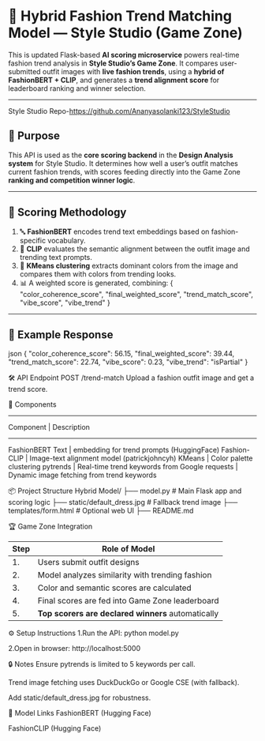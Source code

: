 # 👗 Hybrid Fashion Trend Matching Model — Style Studio (Game Zone)

This  is updated Flask-based **AI scoring microservice** powers real-time fashion trend analysis in **Style Studio’s Game Zone**. It compares user-submitted outfit images with **live fashion trends**, using a **hybrid of FashionBERT + CLIP**, and generates a **trend alignment score** for leaderboard ranking and winner selection.

---
Style Studio Repo-https://github.com/Ananyasolanki123/StyleStudio

## 🎯 Purpose

This API is used as the **core scoring backend** in the **Design Analysis system** for Style Studio. It determines how well a user’s outfit matches current fashion trends, with scores feeding directly into the Game Zone **ranking and competition winner logic**.

---

## 🧠 Scoring Methodology

1. 🔤 **FashionBERT** encodes trend text embeddings based on fashion-specific vocabulary.
2. 🧠 **CLIP** evaluates the semantic alignment between the outfit image and trending text prompts.
3. 🎨 **KMeans clustering** extracts dominant colors from the image and compares them with colors from trending looks.
4. 📊 A weighted score is generated, combining:
   {
  "color_coherence_score",
  "final_weighted_score",
  "trend_match_score",
  "vibe_score",
  "vibe_trend"
}

---

## 🧪 Example Response

json
{
  "color_coherence_score": 56.15,
  "final_weighted_score": 39.44,
  "trend_match_score": 22.74,
  "vibe_score": 0.23,
  "vibe_trend": "isPartial"
}

🛠️ API Endpoint
POST /trend-match
Upload a fashion outfit image and get a trend score.

🧩 Components
- - - - - - - - - - - - - - - - - - - - - - - - - - - - - - - - - -
Component	         |    Description         
- - - - - - - - - - - - - - - - - - - - - - - - - - - - - - - - - -
FashionBERT	Text   |   embedding for trend prompts (HuggingFace)
Fashion-CLIP	    |   Image-text alignment model (patrickjohncyh)
KMeans	          |   Color palette clustering
pytrends	          |   Real-time trend keywords from Google
requests	          |   Dynamic image fetching from trend keywords

📦 Project Structure 
Hybrid Model/
├── model.py                  # Main Flask app and scoring logic
├── static/default_dress.jpg # Fallback trend image
├── templates/form.html      # Optional web UI
├── README.md

🏆 Game Zone Integration

| Step | Role of Model                                      |
| ---- | -------------------------------------------------- |
| 1.   | Users submit outfit designs                        |
| 2.   | Model analyzes similarity with trending fashion    |
| 3.   | Color and semantic scores are calculated           |
| 4.   | Final scores are fed into Game Zone leaderboard    |
| 5.   | **Top scorers are declared winners** automatically |

⚙️ Setup Instructions
1.Run the API:
python model.py

2.Open in browser:
http://localhost:5000

🔒 Notes
Ensure pytrends is limited to 5 keywords per call.

Trend image fetching uses DuckDuckGo or Google CSE (with fallback).

Add static/default_dress.jpg for robustness.

🤖 Model Links
FashionBERT (Hugging Face)

FashionCLIP (Hugging Face)


